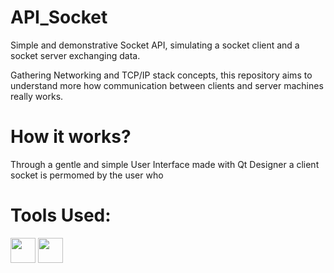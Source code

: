 # API_Socket

Simple and demonstrative Socket API, simulating a socket client and a socket server exchanging data.

Gathering Networking and TCP/IP stack concepts, this repository aims to understand more how communication between clients and server machines really works.

# How it works?

Through a gentle and simple User Interface made with Qt Designer a client socket is permomed by the user who   

# Tools Used: 

<img src="https://cdn-icons-png.flaticon.com/512/5968/5968350.png" width="40"/> <img src="[https://seeklogo.com/vector-logo/340086/qt.png](https://images.seeklogo.com/logo-png/34/1/qt-logo-png_seeklogo-340086.png)" width="40"/>
